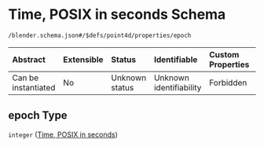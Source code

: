 # Time, POSIX in seconds Schema

```txt
/blender.schema.json#/$defs/point4d/properties/epoch
```



| Abstract            | Extensible | Status         | Identifiable            | Custom Properties | Additional Properties | Access Restrictions | Defined In                                                                              |
| :------------------ | :--------- | :------------- | :---------------------- | :---------------- | :-------------------- | :------------------ | :-------------------------------------------------------------------------------------- |
| Can be instantiated | No         | Unknown status | Unknown identifiability | Forbidden         | Allowed               | none                | [blender.schema.json\*](../../out/streaming/blender.schema.json "open original schema") |

## epoch Type

`integer` ([Time, POSIX in seconds](blender-defs-point-4d-properties-time-posix-in-seconds.md))
